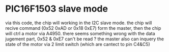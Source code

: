 # PIC16F1503 slave mode
via this code, the chip will working in the I2C slave mode.
the chip will recive command (0x52 0xAD or 0x18 0xE7) form the master, then the chip will ctrl a motor via A4950.
there seems something wrong with the data jugement part, 0x52 & 0xE7 can't be read ?
the master also can inquery the state of the motor via 2 limit switch (which are cantect to pin C4&C5)
